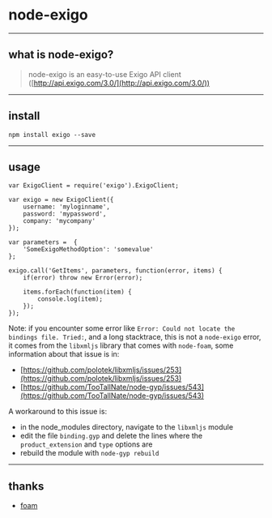# node-exigo

----
## what is node-exigo?

> node-exigo is an easy-to-use Exigo API client ([http://api.exigo.com/3.0/](http://api.exigo.com/3.0/))

----
## install
	npm install exigo --save

----
## usage

	var ExigoClient = require('exigo').ExigoClient;
	
	var exigo = new ExigoClient({
		username: 'myloginname',
		password: 'mypassword',
		company: 'mycompany'
	});
	
	var parameters =  {
		'SomeExigoMethodOption': 'somevalue'
	};
	
	exigo.call('GetItems', parameters, function(error, items) {
		if(error) throw new Error(error);
		
		items.forEach(function(item) {
			console.log(item);
		});
	});

Note: if you encounter some error like ```Error: Could not locate the bindings file. Tried:```, and a long stacktrace, this is not a ```node-exigo``` error, it comes from the ```libxmljs``` library that comes with ```node-foam```, some information about that issue is in:

* [https://github.com/polotek/libxmljs/issues/253](https://github.com/polotek/libxmljs/issues/253)
* [https://github.com/TooTallNate/node-gyp/issues/543](https://github.com/TooTallNate/node-gyp/issues/543)

A workaround to this issue is:

* in the node_modules directory, navigate to the ```libxmljs``` module
* edit the file ```binding.gyp``` and delete the lines where the ```product_extension``` and ```type``` options are
* rebuild the module with ```node-gyp rebuild```

----
## thanks
* [foam](https://github.com/AirAsiaExpedia/node-foam)